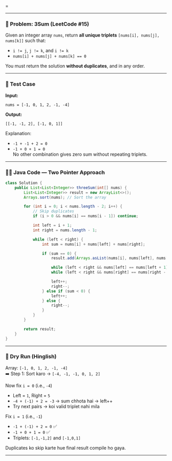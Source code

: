 =

---

### 📝 Problem: 3Sum (LeetCode #15)

Given an integer array `nums`, return **all unique triplets** `[nums[i], nums[j], nums[k]]` such that:

- `i != j`, `j != k`, and `i != k`
- `nums[i] + nums[j] + nums[k] == 0`

You must return the solution **without duplicates**, and in any order.

---

### 🧪 Test Case

**Input:**
```
nums = [-1, 0, 1, 2, -1, -4]
```

**Output:**
```
[[-1, -1, 2], [-1, 0, 1]]
```

Explanation:  
- `-1 + -1 + 2 = 0`  
- `-1 + 0 + 1 = 0`  
No other combination gives zero sum without repeating triplets.

---

### 🧑‍💻 Java Code — Two Pointer Approach

```java
class Solution {
    public List<List<Integer>> threeSum(int[] nums) {
        List<List<Integer>> result = new ArrayList<>();
        Arrays.sort(nums); // Sort the array

        for (int i = 0; i < nums.length - 2; i++) {
            // Skip duplicates
            if (i > 0 && nums[i] == nums[i - 1]) continue;

            int left = i + 1;
            int right = nums.length - 1;

            while (left < right) {
                int sum = nums[i] + nums[left] + nums[right];

                if (sum == 0) {
                    result.add(Arrays.asList(nums[i], nums[left], nums[right]));

                    while (left < right && nums[left] == nums[left + 1]) left++;
                    while (left < right && nums[right] == nums[right - 1]) right--;

                    left++;
                    right--;
                } else if (sum < 0) {
                    left++;
                } else {
                    right--;
                }
            }
        }

        return result;
    }
}
```

---

### 🧠 Dry Run (Hinglish)

Array: `[-1, 0, 1, 2, -1, -4]`  
➡️ Step 1: Sort karo → `[-4, -1, -1, 0, 1, 2]`  

Now fix `i = 0` (i.e., `-4`)  
- Left = `1`, Right = `5`  
- `-4 + (-1) + 2 = -3` → sum chhota hai → left++  
- Try next pairs → koi valid triplet nahi mila  

Fix `i = 1` (i.e., `-1`)  
- `-1 + (-1) + 2 = 0` ✅  
- `-1 + 0 + 1 = 0` ✅  
- Triplets: `[-1,-1,2]` and `[-1,0,1]`

Duplicates ko skip karte hue final result compile ho gaya.

---

